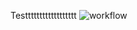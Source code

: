 Testttttttttttttttttt
![workflow](https://github.com/ShahidiLeonce/Sem/actions/workflows/main.yml/badge.svg)